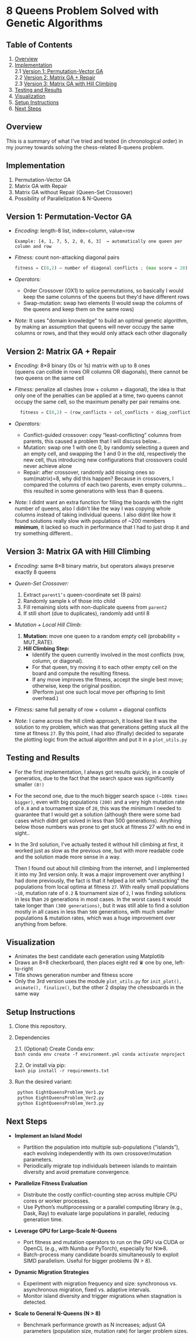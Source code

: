 # 8 Queens Problem Solved with Genetic Algorithms

## Table of Contents

1. [Overview](#overview)  
2. [Implementation](#implementation)  
   2.1 [Version 1: Permutation-Vector GA](#version-1-permutation-vector-ga)  
   2.2 [Version 2: Matrix GA + Repair](#version-2-matrix-ga--repair)  
   2.3 [Version 3: Matrix GA with Hill Climbing](#version-3-matrix-ga-with-hill-climbing)  
3. [Testing and Results](#testing-and-results)  
4. [Visualization](#visualization)  
5. [Setup Instructions](#setup-instructions)  
6. [Next Steps](#next-steps)  

## Overview

This is a summary of what I've tried and tested (in chronological order) in my journey towards solving the chess-related 8-queens problem.

## Implementation

1. Permutation-Vector GA
2. Matrix GA with Repair
3. Matrix GA without Repair (Queen-Set Crossover)
4. Possibility of Parallelization & N-Queens

## Version 1: Permutation-Vector GA
- *Encoding:* length-8 list, index=column, value=row  
  ```
  Example: [4, 1, 7, 5, 2, 0, 6, 3]  → automatically one queen per column and row
  ```

- *Fitness:* count non-attacking diagonal pairs  
  ```python
  fitness = C(8,2) – number of diagonal conflicts ; (max score = 28)
  ```  
  

- *Operators:*
  - Order Crossover (OX1) to splice permutations, so basically I would keep the same columns of the queens but they'd have different rows
  -  Swap-mutation: swap two elements (I would swap the columns of the queens and keep them on the same rows)


- *Note:* It uses "domain knowledge" to build an optimal genetic algorithm, by making an assumption that queens will never occupy the same columns or rows,
and that they would only attack each other diagonally

## Version 2: Matrix GA + Repair
- *Encoding:* 8×8 binary (0s or 1s) matrix with up to 8 ones  
  (queens can collide in rows OR columns OR diagonals), there cannot be two queens on the same cell
  
- *Fitness:* penalize all clashes (row + column + diagonal), the idea is that only one of the penalties can be applied at a time,
  two queens cannot occupy the same cell, so the maximum penalty per pair remains one.   
  ```python
    fitness = C(8,2) – (row_conflicts + col_conflicts + diag_conflicts) ; max ifitness is still 28
  ```
  
- *Operators:*
  - Conflict-guided crossover: copy “least-conflicting” columns from parents, this caused a problem that I will discuss below...
  - Mutation: swap one 1 with one 0, by randomly selecting a queen and an empty cell, and swapping the 1 and 0 in the old, respectively the new cell, thus introducing new configurations that crossovers could never achieve alone
  - Repair: after crossover, randomly add missing ones so sum(matrix)=8, why did this happen? 
    Because in crossovers, I compared the columns of each two parents, even empty columns... this resulted in some generations with less than 8 queens.
   

- *Note:* I didnt want an extra function for filling the boards with the right number of queens, also I didn't like the way I was copying whole columns instead of taking individual queens. I also didnt like how it found solutions really slow with populations of ~200 members **minimum**, it lacked so much in performance that I had to just drop it and try something different..

## Version 3: Matrix GA with Hill Climbing
- *Encoding:* same 8×8 binary matrix, but operators always preserve exactly 8 queens

- *Queen-Set Crossover:*
  1. Extract `parent1’s` queen-coordinate set (8 pairs)
  2. Randomly sample `k` of those into child
  3. Fill remaining slots with non-duplicate queens from `parent2`
  4. If still short (due to duplicates), randomly add until 8

- *Mutation + Local Hill Climb:*
  1. **Mutation:** move one queen to a random empty cell (probability = MUT_RATE).  
  2. **Hill Climbing Step:**  
     - Identify the queen currently involved in the most conflicts (row, column, or diagonal).  
     - For that queen, try moving it to each other empty cell on the board and compute the resulting fitness.  
     - If any move improves the fitness, accept the single best move; otherwise, keep the original position.  
     - (Perform just one such local move per offspring to limit overhead.)

- *Fitness:* same full penalty of row + column + diagonal conflicts

- *Note:* I came across the hill climb approach, it looked like it was the solution to my problem, which was that generations getting stuck all the time at fitness `27`.
  By this point, I had also (finally) decided to separate the plotting logic from the actual algorithm and put it in a `plot_utils.py`


## Testing and Results

- For the first implementation, I always got results quickly, in a couple of generatios, due to the fact that the search space was significantly smaller `(8!)`

- For the second one, due to the much bigger search space `(~100k times bigger)`, even with big populations `(200)` and a very high mutation rate of `0.8` and a tournament size of `20`, this was the
  minimum I needed to guarantee that I would get a solution (although there were some bad cases which didnt get solved in less than 500 generations).
  Anything below those numbers was prone to get stuck at fitness 27 with no end in sight..

- In the 3rd solution, I've actually tested it without hill climbing at first, it worked just as slow as the previous one, but with more readable code and the solution made more sense in a way.
  
  Then I found out about hill climbing from the internet, and I implemented it into my 3rd version only. It was a major improvement over anything I had done previously, the fact is that it helped a lot with "unstucking" the populations from
  local optima at fitness `27`. With really small populations `~10`, mutation rate of `0.2` & tournament size of `2`, I was finding solutions in less than `20` generations in most cases. In the worst cases it would take longer than `(300 generations)`, but it was still able to find a solution mostly in all cases in less than `500` generations, with much smaller populations & mutation rates, which was a huge improvement over anything from before.

## Visualization

- Animates the best candidate each generation using Matplotlib  
- Draws an 8×8 checkerboard, then places eight red ♛ one by one, left-to-right  
- Title shows generation number and fitness score  
- Only the 3rd version uses the module `plot_utils.py` for `init_plot(), animate(), finalize()`, but the other 2 display the chessboards in the same way


## Setup Instructions

1. Clone this repository.
2. Dependencies  

   2.1. (Optional) Create Conda env:  
       ```bash
         conda env create -f environment.yml
         conda activate nnproject
       ```
   
   2.2. Or install via pip:  
       ```bash
         pip install -r requirements.txt
       ```


4. Run the desired variant:

    ```python
     python EightQueensProblem_Ver1.py
     python EightQueensProblem_Ver2.py
     python EightQueensProblem_Ver3.py
    ```

## Next Steps

- **Implement an Island Model**  
  - Partition the population into multiple sub-populations (“islands”), each evolving independently with its own crossover/mutation parameters.  
  - Periodically migrate top individuals between islands to maintain diversity and avoid premature convergence.

- **Parallelize Fitness Evaluation**  
  - Distribute the costly conflict-counting step across multiple CPU cores or worker processes.  
  - Use Python’s multiprocessing or a parallel computing library (e.g., Dask, Ray) to evaluate large populations in parallel, reducing generation time.

- **Leverage GPU for Large-Scale N-Queens**  
  - Port fitness and mutation operators to run on the GPU via CUDA or OpenCL (e.g., with Numba or PyTorch), especially for N≫8.  
  - Batch-process many candidate boards simultaneously to exploit SIMD parallelism. Useful for bigger problems (N > 8).

- **Dynamic Migration Strategies**  
  - Experiment with migration frequency and size: synchronous vs. asynchronous migration, fixed vs. adaptive intervals.  
  - Monitor island diversity and trigger migrations when stagnation is detected.

- **Scale to General N-Queens (N > 8)**  
  - Benchmark performance growth as N increases; adjust GA parameters (population size, mutation rate) for larger problem sizes.  

